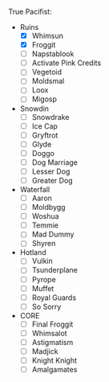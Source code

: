 True Pacifist:

- Ruins
  - [x] Whimsun
  - [x] Froggit
  - [ ] Napstablook
  - [ ] Activate Pink Credits
  - [ ] Vegetoid
  - [ ] Moldsmal
  - [ ] Loox
  - [ ] Migosp
- Snowdin
  - [ ] Snowdrake
  - [ ] Ice Cap
  - [ ] Gryftrot
  - [ ] Glyde
  - [ ] Doggo
  - [ ] Dog Marriage
  - [ ] Lesser Dog
  - [ ] Greater Dog
- Waterfall
  - [ ] Aaron
  - [ ] Moldbygg
  - [ ] Woshua
  - [ ] Temmie
  - [ ] Mad Dummy
  - [ ] Shyren
- Hotland
  - [ ] Vulkin
  - [ ] Tsunderplane
  - [ ] Pyrope
  - [ ] Muffet
  - [ ] Royal Guards
  - [ ] So Sorry
- CORE
  - [ ] Final Froggit
  - [ ] Whimsalot
  - [ ] Astigmatism
  - [ ] Madjick
  - [ ] Knight Knight
  - [ ] Amalgamates

